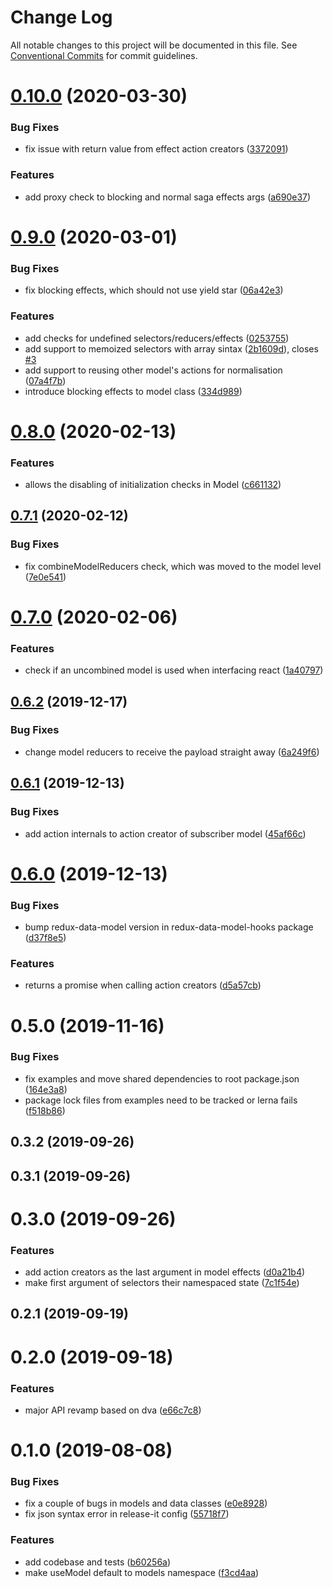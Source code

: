 # Change Log

All notable changes to this project will be documented in this file.
See [Conventional Commits](https://conventionalcommits.org) for commit guidelines.

# [0.10.0](https://github.com/kayak/redux-data-model/compare/v0.9.0...v0.10.0) (2020-03-30)


### Bug Fixes

* fix issue with return value from effect action creators ([3372091](https://github.com/kayak/redux-data-model/commit/3372091ba5846909f2bf6de0715ff83e1deef8ed))


### Features

* add proxy check to blocking and normal saga effects args ([a690e37](https://github.com/kayak/redux-data-model/commit/a690e3779efa905d17da7ceea382af55fef0bdf9))





# [0.9.0](https://github.com/kayak/redux-data-model/compare/v0.8.0...v0.9.0) (2020-03-01)


### Bug Fixes

* fix blocking effects, which should not use yield star ([06a42e3](https://github.com/kayak/redux-data-model/commit/06a42e3a12e45c61646d29205f374975288f8273))


### Features

* add checks for undefined selectors/reducers/effects ([0253755](https://github.com/kayak/redux-data-model/commit/02537559f17de59695de8514d90a054fc66b0773))
* add support to memoized selectors with array sintax ([2b1609d](https://github.com/kayak/redux-data-model/commit/2b1609d9b877c5161f70359344e60e7132ad89d3)), closes [#3](https://github.com/kayak/redux-data-model/issues/3)
* add support to reusing other model's actions for normalisation ([07a4f7b](https://github.com/kayak/redux-data-model/commit/07a4f7b9f8f348daad19d8d8607bafb6c5489ac1))
* introduce blocking effects to model class ([334d989](https://github.com/kayak/redux-data-model/commit/334d9892bf15ced817272abdd721eab865459bae))





# [0.8.0](https://github.com/kayak/redux-data-model/compare/v0.7.1...v0.8.0) (2020-02-13)


### Features

* allows the disabling of initialization checks in Model ([c661132](https://github.com/kayak/redux-data-model/commit/c661132af2b6a1c9c14626a86593b6d1ae52109d))





## [0.7.1](https://github.com/kayak/redux-data-model/compare/v0.7.0...v0.7.1) (2020-02-12)


### Bug Fixes

* fix combineModelReducers check, which was moved to the model level ([7e0e541](https://github.com/kayak/redux-data-model/commit/7e0e541eacd373ed6cfa1bf3b1b987cc994bd496))





# [0.7.0](https://github.com/kayak/redux-data-model/compare/v0.6.2...v0.7.0) (2020-02-06)


### Features

* check if an uncombined model is used when interfacing react ([1a40797](https://github.com/kayak/redux-data-model/commit/1a40797fa6fa3df9f88015c34a3ec34dba186777))





## [0.6.2](https://github.com/kayak/redux-data-model/compare/v0.6.1...v0.6.2) (2019-12-17)


### Bug Fixes

* change model reducers to receive the payload straight away ([6a249f6](https://github.com/kayak/redux-data-model/commit/6a249f609907224e2c2a58ae44d76841039387bd))





## [0.6.1](https://github.com/kayak/redux-data-model/compare/v0.6.0...v0.6.1) (2019-12-13)


### Bug Fixes

* add action internals to action creator of subscriber model ([45af66c](https://github.com/kayak/redux-data-model/commit/45af66cd69a0e07691ebd7092a0be88825b9933b))





# [0.6.0](https://github.com/kayak/redux-data-model/compare/v0.5.0...v0.6.0) (2019-12-13)


### Bug Fixes

* bump redux-data-model version in redux-data-model-hooks package ([d37f8e5](https://github.com/kayak/redux-data-model/commit/d37f8e5563164ec1285c659e7f5f75ecd44f8858))


### Features

* returns a promise when calling action creators ([d5a57cb](https://github.com/kayak/redux-data-model/commit/d5a57cb636c63e306c1850d755e8097e5f3af968))





# 0.5.0 (2019-11-16)


### Bug Fixes

* fix examples and move shared dependencies to root package.json ([164e3a8](https://github.com/kayak/redux-data-model/commit/164e3a865cacb2ed9c4af9bb9d2fa3415ac0e610))
* package lock files from examples need to be tracked or lerna fails ([f518b86](https://github.com/kayak/redux-data-model/commit/f518b86e8c7ceb4b4a20ab7f5e9497689db680b9))



## 0.3.2 (2019-09-26)



## 0.3.1 (2019-09-26)



# 0.3.0 (2019-09-26)


### Features

* add action creators as the last argument in model effects ([d0a21b4](https://github.com/kayak/redux-data-model/commit/d0a21b40aa73c65a27b18588cebbb3159cb037d6))
* make first argument of selectors their namespaced state ([7c1f54e](https://github.com/kayak/redux-data-model/commit/7c1f54eb065aaa860836d17812e36a1f904a8e9d))



## 0.2.1 (2019-09-19)



# 0.2.0 (2019-09-18)


### Features

* major API revamp based on dva ([e66c7c8](https://github.com/kayak/redux-data-model/commit/e66c7c8fad9c6cf3cf2c8ac73db31ab67b255c77))



# 0.1.0 (2019-08-08)


### Bug Fixes

* fix a couple of bugs in models and data classes ([e0e8928](https://github.com/kayak/redux-data-model/commit/e0e8928112a4f6a335364e3acfd56d151c40eb1e))
* fix json syntax error in release-it config ([55718f7](https://github.com/kayak/redux-data-model/commit/55718f7de7d091f274ea249c30abd7666aa7c1f7))


### Features

* add codebase and tests ([b60256a](https://github.com/kayak/redux-data-model/commit/b60256ab83724d45c565af6e45baecbe820baa81))
* make useModel default to models namespace ([f3cd4aa](https://github.com/kayak/redux-data-model/commit/f3cd4aad615a3a18561205ea1ce251afb7307d85))
